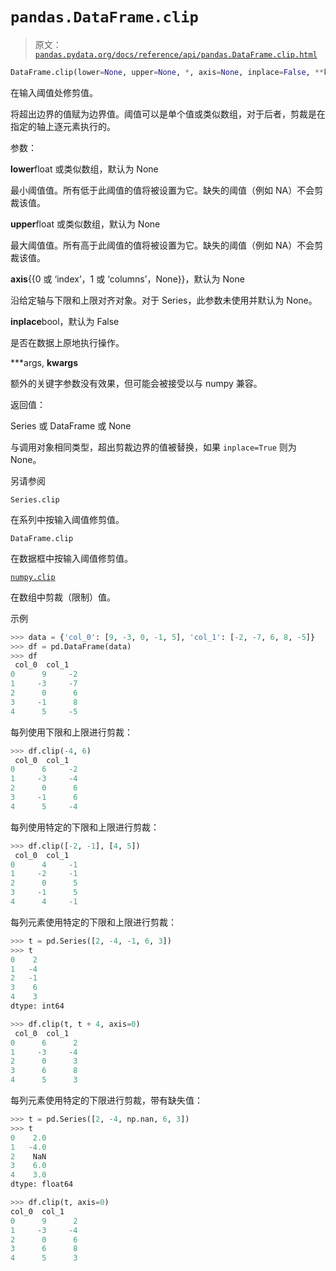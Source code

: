 # `pandas.DataFrame.clip`

> 原文：[`pandas.pydata.org/docs/reference/api/pandas.DataFrame.clip.html`](https://pandas.pydata.org/docs/reference/api/pandas.DataFrame.clip.html)

```py
DataFrame.clip(lower=None, upper=None, *, axis=None, inplace=False, **kwargs)
```

在输入阈值处修剪值。

将超出边界的值赋为边界值。阈值可以是单个值或类似数组，对于后者，剪裁是在指定的轴上逐元素执行的。

参数：

**lower**float 或类似数组，默认为 None

最小阈值值。所有低于此阈值的值将被设置为它。缺失的阈值（例如 NA）不会剪裁该值。

**upper**float 或类似数组，默认为 None

最大阈值值。所有高于此阈值的值将被设置为它。缺失的阈值（例如 NA）不会剪裁该值。

**axis**{{0 或 ‘index’，1 或 ‘columns’，None}}，默认为 None

沿给定轴与下限和上限对齐对象。对于 Series，此参数未使用并默认为 None。

**inplace**bool，默认为 False

是否在数据上原地执行操作。

***args, **kwargs**

额外的关键字参数没有效果，但可能会被接受以与 numpy 兼容。

返回值：

Series 或 DataFrame 或 None

与调用对象相同类型，超出剪裁边界的值被替换，如果 `inplace=True` 则为 None。

另请参阅

`Series.clip`

在系列中按输入阈值修剪值。

`DataFrame.clip`

在数据框中按输入阈值修剪值。

[`numpy.clip`](https://numpy.org/doc/stable/reference/generated/numpy.clip.html#numpy.clip "(在 NumPy v1.26 中)")

在数组中剪裁（限制）值。

示例

```py
>>> data = {'col_0': [9, -3, 0, -1, 5], 'col_1': [-2, -7, 6, 8, -5]}
>>> df = pd.DataFrame(data)
>>> df
 col_0  col_1
0      9     -2
1     -3     -7
2      0      6
3     -1      8
4      5     -5 
```

每列使用下限和上限进行剪裁：

```py
>>> df.clip(-4, 6)
 col_0  col_1
0      6     -2
1     -3     -4
2      0      6
3     -1      6
4      5     -4 
```

每列使用特定的下限和上限进行剪裁：

```py
>>> df.clip([-2, -1], [4, 5])
 col_0  col_1
0      4     -1
1     -2     -1
2      0      5
3     -1      5
4      4     -1 
```

每列元素使用特定的下限和上限进行剪裁：

```py
>>> t = pd.Series([2, -4, -1, 6, 3])
>>> t
0    2
1   -4
2   -1
3    6
4    3
dtype: int64 
```

```py
>>> df.clip(t, t + 4, axis=0)
 col_0  col_1
0      6      2
1     -3     -4
2      0      3
3      6      8
4      5      3 
```

每列元素使用特定的下限进行剪裁，带有缺失值：

```py
>>> t = pd.Series([2, -4, np.nan, 6, 3])
>>> t
0    2.0
1   -4.0
2    NaN
3    6.0
4    3.0
dtype: float64 
```

```py
>>> df.clip(t, axis=0)
col_0  col_1
0      9      2
1     -3     -4
2      0      6
3      6      8
4      5      3 
```

